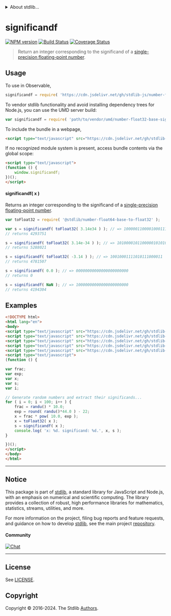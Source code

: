 <!--

@license Apache-2.0

Copyright (c) 2018 The Stdlib Authors.

Licensed under the Apache License, Version 2.0 (the "License");
you may not use this file except in compliance with the License.
You may obtain a copy of the License at

   http://www.apache.org/licenses/LICENSE-2.0

Unless required by applicable law or agreed to in writing, software
distributed under the License is distributed on an "AS IS" BASIS,
WITHOUT WARRANTIES OR CONDITIONS OF ANY KIND, either express or implied.
See the License for the specific language governing permissions and
limitations under the License.

-->


<details>
  <summary>
    About stdlib...
  </summary>
  <p>We believe in a future in which the web is a preferred environment for numerical computation. To help realize this future, we've built stdlib. stdlib is a standard library, with an emphasis on numerical and scientific computation, written in JavaScript (and C) for execution in browsers and in Node.js.</p>
  <p>The library is fully decomposable, being architected in such a way that you can swap out and mix and match APIs and functionality to cater to your exact preferences and use cases.</p>
  <p>When you use stdlib, you can be absolutely certain that you are using the most thorough, rigorous, well-written, studied, documented, tested, measured, and high-quality code out there.</p>
  <p>To join us in bringing numerical computing to the web, get started by checking us out on <a href="https://github.com/stdlib-js/stdlib">GitHub</a>, and please consider <a href="https://opencollective.com/stdlib">financially supporting stdlib</a>. We greatly appreciate your continued support!</p>
</details>

# significandf

[![NPM version][npm-image]][npm-url] [![Build Status][test-image]][test-url] [![Coverage Status][coverage-image]][coverage-url] <!-- [![dependencies][dependencies-image]][dependencies-url] -->

> Return an integer corresponding to the significand of a [single-precision floating-point number][ieee754].



<section class="usage">

## Usage

To use in Observable,

```javascript
significandf = require( 'https://cdn.jsdelivr.net/gh/stdlib-js/number-float32-base-significand@umd/browser.js' )
```

To vendor stdlib functionality and avoid installing dependency trees for Node.js, you can use the UMD server build:

```javascript
var significandf = require( 'path/to/vendor/umd/number-float32-base-significand/index.js' )
```

To include the bundle in a webpage,

```html
<script type="text/javascript" src="https://cdn.jsdelivr.net/gh/stdlib-js/number-float32-base-significand@umd/browser.js"></script>
```

If no recognized module system is present, access bundle contents via the global scope:

```html
<script type="text/javascript">
(function () {
    window.significandf;
})();
</script>
```

#### significandf( x )

Returns an integer corresponding to the significand of a [single-precision floating-point number][ieee754].

```javascript
var toFloat32 = require( '@stdlib/number-float64-base-to-float32' );

var s = significandf( toFloat32( 3.14e34 ) ); // => 10000011000010001110111
// returns 4293751

s = significandf( toFloat32( 3.14e-34 ) ); // => 10100001011000001010101
// returns 5288021

s = significandf( toFloat32( -3.14 ) ); // => 10010001111010111000011
// returns 4781507

s = significandf( 0.0 ); // => 00000000000000000000000
// returns 0

s = significandf( NaN ); // => 10000000000000000000000
// returns 4194304
```

</section>

<!-- /.usage -->

<section class="examples">

## Examples

<!-- eslint no-undef: "error" -->

```html
<!DOCTYPE html>
<html lang="en">
<body>
<script type="text/javascript" src="https://cdn.jsdelivr.net/gh/stdlib-js/random-base-randu@umd/browser.js"></script>
<script type="text/javascript" src="https://cdn.jsdelivr.net/gh/stdlib-js/math-base-special-round@umd/browser.js"></script>
<script type="text/javascript" src="https://cdn.jsdelivr.net/gh/stdlib-js/math-base-special-pow@umd/browser.js"></script>
<script type="text/javascript" src="https://cdn.jsdelivr.net/gh/stdlib-js/number-float64-base-to-float32@umd/browser.js"></script>
<script type="text/javascript" src="https://cdn.jsdelivr.net/gh/stdlib-js/number-float32-base-significand@umd/browser.js"></script>
<script type="text/javascript">
(function () {

var frac;
var exp;
var x;
var s;
var i;

// Generate random numbers and extract their significands...
for ( i = 0; i < 100; i++ ) {
    frac = randu() * 10.0;
    exp = round( randu()*44.0 ) - 22;
    x = frac * pow( 10.0, exp );
    x = toFloat32( x );
    s = significandf( x );
    console.log( 'x: %d. significand: %d.', x, s );
}

})();
</script>
</body>
</html>
```

</section>

<!-- /.examples -->

<!-- C interface documentation. -->



<!-- Section for related `stdlib` packages. Do not manually edit this section, as it is automatically populated. -->

<section class="related">

</section>

<!-- /.related -->

<!-- Section for all links. Make sure to keep an empty line after the `section` element and another before the `/section` close. -->


<section class="main-repo" >

* * *

## Notice

This package is part of [stdlib][stdlib], a standard library for JavaScript and Node.js, with an emphasis on numerical and scientific computing. The library provides a collection of robust, high performance libraries for mathematics, statistics, streams, utilities, and more.

For more information on the project, filing bug reports and feature requests, and guidance on how to develop [stdlib][stdlib], see the main project [repository][stdlib].

#### Community

[![Chat][chat-image]][chat-url]

---

## License

See [LICENSE][stdlib-license].


## Copyright

Copyright &copy; 2016-2024. The Stdlib [Authors][stdlib-authors].

</section>

<!-- /.stdlib -->

<!-- Section for all links. Make sure to keep an empty line after the `section` element and another before the `/section` close. -->

<section class="links">

[npm-image]: http://img.shields.io/npm/v/@stdlib/number-float32-base-significand.svg
[npm-url]: https://npmjs.org/package/@stdlib/number-float32-base-significand

[test-image]: https://github.com/stdlib-js/number-float32-base-significand/actions/workflows/test.yml/badge.svg?branch=v0.2.1
[test-url]: https://github.com/stdlib-js/number-float32-base-significand/actions/workflows/test.yml?query=branch:v0.2.1

[coverage-image]: https://img.shields.io/codecov/c/github/stdlib-js/number-float32-base-significand/main.svg
[coverage-url]: https://codecov.io/github/stdlib-js/number-float32-base-significand?branch=main

<!--

[dependencies-image]: https://img.shields.io/david/stdlib-js/number-float32-base-significand.svg
[dependencies-url]: https://david-dm.org/stdlib-js/number-float32-base-significand/main

-->

[chat-image]: https://img.shields.io/gitter/room/stdlib-js/stdlib.svg
[chat-url]: https://app.gitter.im/#/room/#stdlib-js_stdlib:gitter.im

[stdlib]: https://github.com/stdlib-js/stdlib

[stdlib-authors]: https://github.com/stdlib-js/stdlib/graphs/contributors

[umd]: https://github.com/umdjs/umd
[es-module]: https://developer.mozilla.org/en-US/docs/Web/JavaScript/Guide/Modules

[deno-url]: https://github.com/stdlib-js/number-float32-base-significand/tree/deno
[deno-readme]: https://github.com/stdlib-js/number-float32-base-significand/blob/deno/README.md
[umd-url]: https://github.com/stdlib-js/number-float32-base-significand/tree/umd
[umd-readme]: https://github.com/stdlib-js/number-float32-base-significand/blob/umd/README.md
[esm-url]: https://github.com/stdlib-js/number-float32-base-significand/tree/esm
[esm-readme]: https://github.com/stdlib-js/number-float32-base-significand/blob/esm/README.md
[branches-url]: https://github.com/stdlib-js/number-float32-base-significand/blob/main/branches.md

[stdlib-license]: https://raw.githubusercontent.com/stdlib-js/number-float32-base-significand/main/LICENSE

[ieee754]: https://en.wikipedia.org/wiki/IEEE_754-1985

</section>

<!-- /.links -->
